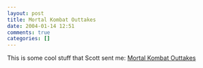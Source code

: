 ```yaml
---
layout: post
title: Mortal Kombat Outtakes
date: 2004-01-14 12:51
comments: true
categories: []
---
```

This is some cool stuff that Scott sent me: <a href="http://uploads.newgrounds.com/143000/143965_umko.swf">Mortal Kombat Outtakes</a>
